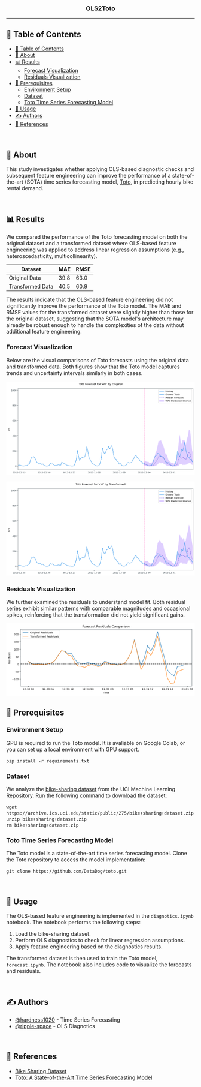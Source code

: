 <h3 align="center">OLS2Toto</h3>

<div align="center">


</div>

---

<!-- <p align="center"> Few lines describing your project.
    <br> 
</p> -->

## 📝 Table of Contents

- [📝 Table of Contents](#-table-of-contents)
- [🧐 About ](#-about-)
- [📊 Results ](#-results-)
  - [Forecast Visualization](#forecast-visualization)
  - [Residuals Visualization](#residuals-visualization)
- [🏁 Prerequisites ](#-prerequisites-)
  - [Environment Setup](#environment-setup)
  - [Dataset](#dataset)
  - [Toto Time Series Forecasting Model](#toto-time-series-forecasting-model)
- [🎈 Usage ](#-usage-)
- [✍️ Authors ](#️-authors-)
- [📓 References ](#-references-)

<br>

## 🧐 About <a name = "about"></a>

This study investigates whether applying OLS-based diagnostic checks and subsequent feature engineering can improve the performance of a state-of-the-art (SOTA) time series forecasting model, [Toto](https://arxiv.org/abs/2407.07874), in predicting hourly bike rental demand.


<br>

## 📊 Results <a name = "results"></a>
We compared the performance of the Toto forecasting model on both the original dataset and a transformed dataset where OLS-based feature engineering was applied to address linear regression assumptions (e.g., heteroscedasticity, multicollinearity).

| Dataset          | MAE  | RMSE |
| ---------------- | ---- | ---- |
| Original Data    | 39.8 | 63.0 |
| Transformed Data | 40.5 | 60.9 |

The results indicate that the OLS-based feature engineering did not significantly improve the performance of the Toto model. The MAE and RMSE values for the transformed dataset were slightly higher than those for the original dataset, suggesting that the SOTA model's architecture may already be robust enough to handle the complexities of the data without additional feature engineering.

### Forecast Visualization
Below are the visual comparisons of Toto forecasts using the original data and transformed data. Both figures show that the Toto model captures trends and uncertainty intervals similarly in both cases.

![Forecast by Original Data](https://raw.githubusercontent.com/hardness1020/OLS2Toto/main/figures/results/Forecast_by_Original_Data.png)

![Forecast by Transformed Data](https://raw.githubusercontent.com/hardness1020/OLS2Toto/main/figures/results/Forecast_by_Transformed_Data.png)

### Residuals Visualization
We further examined the residuals to understand model fit. Both residual series exhibit similar patterns with comparable magnitudes and occasional spikes, reinforcing that the transformation did not yield significant gains.

![Comparison of Residuals](https://raw.githubusercontent.com/hardness1020/OLS2Toto/main/figures/results/Comparison_of_Residuals.png)
<br>

## 🏁 Prerequisites <a name = "prerequisites"></a>
### Environment Setup
GPU is required to run the Toto model. It is avaliable on Google Colab, or you can set up a local environment with GPU support.
```
pip install -r requirements.txt
```

### Dataset
We analyze the [bike-sharing dataset](https://archive.ics.uci.edu/dataset/275/bike+sharing+dataset) from the UCI Machine Learning Repository. Run the following command to download the dataset:

```
wget https://archive.ics.uci.edu/static/public/275/bike+sharing+dataset.zip
unzip bike+sharing+dataset.zip
rm bike+sharing+dataset.zip
```

### Toto Time Series Forecasting Model
The Toto model is a state-of-the-art time series forecasting model. Clone the Toto repository to access the model implementation:
```
git clone https://github.com/DataDog/toto.git
```


<br>

## 🎈 Usage <a name="usage"></a>
The OLS-based feature engineering is implemented in the `diagnotics.ipynb` notebook. The notebook performs the following steps:
1. Load the bike-sharing dataset.
2. Perform OLS diagnostics to check for linear regression assumptions.
3. Apply feature engineering based on the diagnostics results.

The transformed dataset is then used to train the Toto model, `forecast.ipynb`. The notebook also includes code to visualize the forecasts and residuals.


<br>

## ✍️ Authors <a name = "authors"></a>

- [@hardness1020](https://github.com/hardness1020) - Time Series Forecasting
- [@ripple-space](https://github.com/ripple-space) - OLS Diagnotics


<br>

## 📓 References <a name = "references"></a>
- [Bike Sharing Dataset](https://archive.ics.uci.edu/dataset/275/bike+sharing+dataset)
- [Toto: A State-of-the-Art Time Series Forecasting Model](https://arxiv.org/abs/2407.07874)